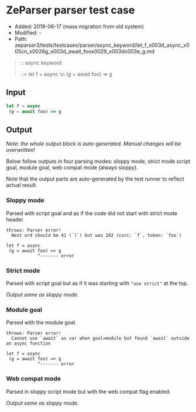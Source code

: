 # ZeParser parser test case

- Added: 2019-06-17 (mass migration from old system)
- Modified: -
- Path: zeparser3/tests/testcases/parser/async_keyword/let_f_x003d_async_x005cn_x0028g_x003d_await_foox0029_x003dx003e_g.md

> :: async keyword
>
> ::> let f = async \n (g = await foo) => g

## Input

`````js
let f = async 
 (g = await foo) => g
`````

## Output

_Note: the whole output block is auto-generated. Manual changes will be overwritten!_

Below follow outputs in four parsing modes: sloppy mode, strict mode script goal, module goal, web compat mode (always sloppy).

Note that the output parts are auto-generated by the test runner to reflect actual result.

### Sloppy mode

Parsed with script goal and as if the code did not start with strict mode header.

`````
throws: Parser error!
  Next ord should be 41 (`)`) but was 102 (curc: `f`, token: `foo`)

let f = async
 (g = await foo) => g
            ^------- error
`````

### Strict mode

Parsed with script goal but as if it was starting with `"use strict"` at the top.

_Output same as sloppy mode._

### Module goal

Parsed with the module goal.

`````
throws: Parser error!
  Cannot use `await` as var when goal=module but found `await` outside an async function

let f = async
 (g = await foo) => g
            ^------- error
`````


### Web compat mode

Parsed in sloppy script mode but with the web compat flag enabled.

_Output same as sloppy mode._
